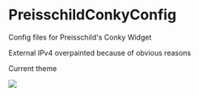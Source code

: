 # PreisschildConkyConfig
Config files for Preisschild's Conky Widget


External IPv4 overpainted because of obvious reasons 

Current theme

<img src="http://i.imgur.com/eM0pJF8.png" />
